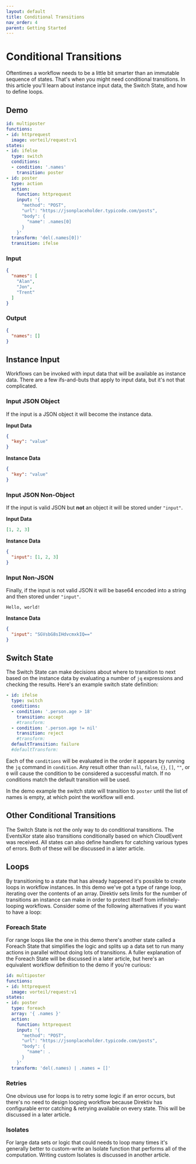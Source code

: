```yaml
---
layout: default
title: Conditional Transitions
nav_order: 4
parent: Getting Started
---
```


# Conditional Transitions 

Oftentimes a workflow needs to be a little bit smarter than an immutable sequence of states. That's when you might need conditional transitions. In this article you'll learn about instance input data, the Switch State, and how to define loops.

## Demo 

```yaml
id: multiposter
functions:
- id: httprequest
  image: vorteil/request:v1
states:
- id: ifelse
  type: switch
  conditions:
  - condition: '.names'
    transition: poster
- id: poster
  type: action
  action:
    function: httprequest
    input: '{
      "method": "POST",
      "url": "https://jsonplaceholder.typicode.com/posts",
      "body": {
        "name": .names[0]	
      }
    }'
  transform: 'del(.names[0])'
  transition: ifelse
```

### Input 

```json
{
  "names": [
    "Alan",
    "Jon",
    "Trent"
  ]
}
```

### Output

```json
{
  "names": []
}
```

## Instance Input

Workflows can be invoked with input data that will be available as instance data. There are a few ifs-and-buts that apply to input data, but it's not that complicated.   

### Input JSON Object

If the input is a JSON object it will become the instance data.

**Input Data**

```json
{
  "key": "value"	
}
```

**Instance Data**

```json
{
  "key": "value"	
}
```

### Input JSON Non-Object

If the input is valid JSON but **not** an object it will be stored under `"input"`.

**Input Data**

```json
[1, 2, 3]
```

**Instance Data**

```json
{
  "input": [1, 2, 3]	
}
```

### Input Non-JSON

Finally, if the input is not valid JSON it will be base64 encoded into a string and then stored under `"input"`.

```
Hello, world!
```

**Instance Data**

```json
{
  "input": "SGVsbG8sIHdvcmxkIQ=="	
}
```

## Switch State

The Switch State can make decisions about where to transition to next based on the instance data by evaluating a number of `jq` expressions and checking the results. Here's an example switch state definition:

```yaml
- id: ifelse
  type: switch
  conditions:
  - condition: '.person.age > 18'
    transition: accept
    #transform:
  - condition: '.person.age != nil'
    transition: reject
    #transform:
  defaultTransition: failure
  #defaultTransform: 
```

Each of the `conditions` will be evaluated in the order it appears by running the `jq` command in `condition`. Any result other than `null`, `false`, `{}`, `[]`, `""`, or `0` will cause the condition to be considered a successful match. If no conditions match the default transition will be used. 

In the demo example the switch state will transition to `poster` until the list of names is empty, at which point the workflow will end.

## Other Conditional Transitions

The Switch State is not the only way to do conditional transitions. The EventsXor state also transitions conditionally based on which CloudEvent was received. All states can also define handlers for catching various types of errors. Both of these will be discussed in a later article.

## Loops

By transitioning to a state that has already happened it's possible to create loops in workflow instances. In this demo we've got a type of range loop, iterating over the contents of an array. Direktiv sets limits for the number of transitions an instance can make in order to protect itself from infinitely-looping workflows. Consider some of the following alternatives if you want to have a loop:

### Foreach State

For range loops like the one in this demo there's another state called a Foreach State that simplifies the logic and splits up a data set to run many actions in parallel without doing lots of transitions. A fuller explanation of the Foreach State will be discussed in a later article, but here's an equivalent workflow definition to the demo if you're curious:

```yaml
id: multiposter
functions:
- id: httprequest
  image: vorteil/request:v1
states:
- id: poster
  type: foreach
  array: '{ .names }'
  action:
    function: httprequest
    input: '{
      "method": "POST",
      "url": "https://jsonplaceholder.typicode.com/posts",
      "body": {
        "name": .	
      }
    }'
  transform: 'del(.names) | .names = []'
```

### Retries

One obvious use for loops is to retry some logic if an error occurs, but there's no need to design looping workflow because Direktiv has configurable error catching & retrying available on every state. This will be discussed in a later article.

### Isolates

For large data sets or logic that could needs to loop many times it's generally better to custom-write an Isolate function that performs all of the computation. Writing custom Isolates is discussed in another article.
